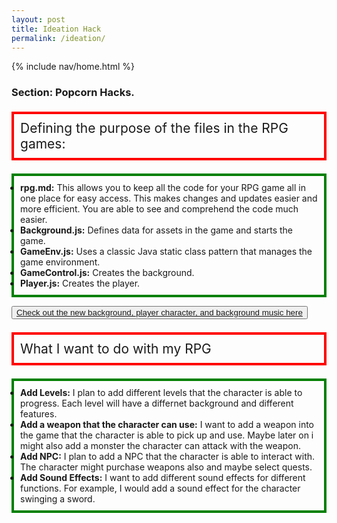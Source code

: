 ```yaml
---
layout: post
title: Ideation Hack
permalink: /ideation/
---
```


{% include nav/home.html %}


### Section: Popcorn Hacks.
<div>
  <p style="border: 4px solid red; font-size: 1.5em; padding: 10px;">Defining the purpose of the files in the RPG games:</p>
</div>

<div>
<ul style="border: 4px solid green; font-size: 1em; padding: 10px;">
  <li><strong>rpg.md:</strong> This allows you to keep all the code for your RPG game all in one place for easy access. This makes changes and updates easier and more efficient. You are able to see and comprehend the code much easier.</li>
  <li><strong>Background.js:</strong> Defines data for assets in the game and starts the game.</li>
  <li><strong>GameEnv.js:</strong> Uses a classic Java static class pattern that manages the game environment.</li>
  <li><strong>GameControl.js:</strong> Creates the background.</li>
  <li><strong>Player.js:</strong> Creates the player.</li>
</ul> 

<div>
  <button><a href="https://ethanwong2008.github.io/ethan_2027/rpg/">Check out the new background, player character, and background music here</a></button>

</div>

<div>
  <p style="border: 4px solid red; font-size: 1.5em; padding: 10px;">What I want to do with my RPG </p>
</div>

<ul style="border: 4px solid green; font-size: 1em; padding: 10px;">
  <li><strong>Add Levels:</strong> I plan to add different levels that the character is able to progress. Each level will have a differnet background and different features.   </li>
<li><strong>Add a weapon that the character can use:</strong> I want to add a weapon into the game that the character is able to pick up and use. Maybe later on i might also add a monster the character can attack with the weapon.   </li>
<li><strong>Add NPC:</strong> I plan to add a NPC that the character is able to interact with. The character might purchase weapons also and maybe select quests.   </li>
<li><strong>Add Sound Effects:</strong> I want to add different sound effects for different functions. For example, I would add a sound effect for the character swinging a sword.   </li>

</ul> 